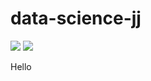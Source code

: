 # data-science-jj


<img src="https://d1m75rqqgidzqn.cloudfront.net/wp-data/2019/09/11134058/What-is-data-science-2.jpg">




<img src="https://www.simplilearn.com/ice9/free_resources_article_thumb/what_is_Data_Science.jpg">


Hello
